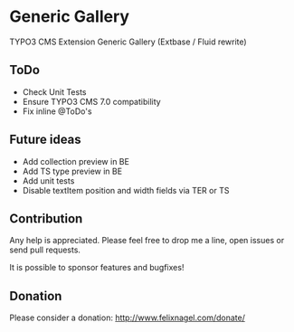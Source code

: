 Generic Gallery
===============

TYPO3 CMS Extension Generic Gallery (Extbase / Fluid rewrite)


ToDo
----
* Check Unit Tests
* Ensure TYPO3 CMS 7.0 compatibility
* Fix inline @ToDo's


Future ideas
------------

* Add collection preview in BE
* Add TS type preview in BE
* Add unit tests
* Disable textItem position and width fields via TER or TS


Contribution
------------

Any help is appreciated. Please feel free to drop me a line, open issues or send pull requests.

It is possible to sponsor features and bugfixes!


Donation
--------

Please consider a donation: http://www.felixnagel.com/donate/